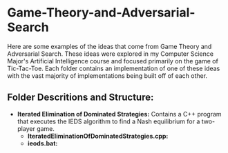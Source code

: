 # Game-Theory-and-Adversarial-Search
Here are some examples of the ideas that come from Game Theory and Adversarial Search. These ideas were explored in my Computer Science Major's Artificial Intelligence course and focused primarily on the game of Tic-Tac-Toe. Each folder contains an implementation of one of these ideas with the vast majority of implementations being built off of each other. 

## Folder Descritions and Structure:

* **Iterated Elimination of Dominated Strategies:** Contains a C++ program that executes the IEDS algorithm to find a Nash equilibrium for a two-player game.
  *  **IteratedEliminationOfDominatedStrategies.cpp:**
  *  **ieods.bat:**

